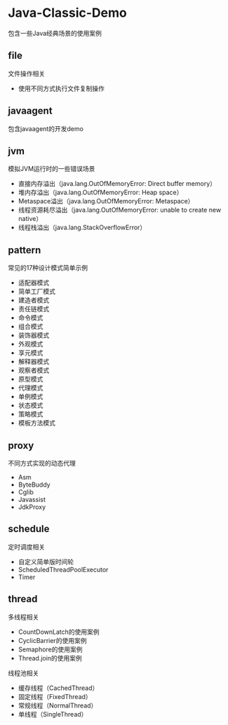 # Java-Classic-Demo

包含一些Java经典场景的使用案例

## file 

文件操作相关

- 使用不同方式执行文件复制操作

## javaagent

包含javaagent的开发demo

## jvm 

模拟JVM运行时的一些错误场景

- 直接内存溢出（java.lang.OutOfMemoryError: Direct buffer memory）
- 堆内存溢出（java.lang.OutOfMemoryError: Heap space）
- Metaspace溢出（java.lang.OutOfMemoryError: Metaspace）
- 线程资源耗尽溢出（java.lang.OutOfMemoryError: unable to create new native）
- 线程栈溢出（java.lang.StackOverflowError）

## pattern

常见的17种设计模式简单示例

- 适配器模式
- 简单工厂模式
- 建造者模式
- 责任链模式
- 命令模式
- 组合模式
- 装饰器模式
- 外观模式
- 享元模式
- 解释器模式
- 观察者模式
- 原型模式
- 代理模式
- 单例模式
- 状态模式
- 策略模式
- 模板方法模式

## proxy

不同方式实现的动态代理

- Asm
- ByteBuddy
- Cglib
- Javassist
- JdkProxy

## schedule

定时调度相关

- 自定义简单版时间轮
- ScheduledThreadPoolExecutor
- Timer

## thread

多线程相关

- CountDownLatch的使用案例
- CyclicBarrier的使用案例
- Semaphore的使用案例
- Thread.join的使用案例

线程池相关

- 缓存线程（CachedThread）
- 固定线程（FixedThread）
- 常规线程（NormalThread）
- 单线程（SingleThread）